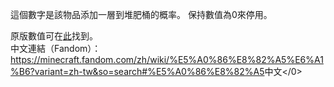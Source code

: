 這個數字是該物品添加一層到堆肥桶的概率。 保持數值為0來停用。

原版數值可在[此](https://minecraft.wiki/w/Composter#Composting)找到。<br> 中文連結（Fandom）：<https://minecraft.fandom.com/zh/wiki/%E5%A0%86%E8%82%A5%E6%A1%B6?variant=zh-tw&so=search#%E5%A0%86%E8%82%A5>中文</0>
